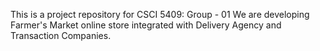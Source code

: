 This is a project repository for CSCI 5409: Group - 01
We are developing Farmer's Market online store integrated with Delivery Agency and Transaction Companies.